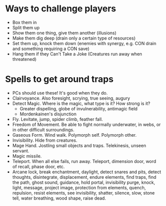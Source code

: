 # Ways to challenge players
- Box them in
- Split them up
- Show them one thing, give them another (illusions)
- Make them dig deep (drain only a certain type of resources)
- Set them up, knock them down (enemies with synergy, e.g. CON drain and something requiring a CON save)
- Hang them if they Can't Take a Joke (Creatures run away when threatened)

# Spells to get around traps
- PCs should use these! It's good when they do.
- Clairvoyance. Also foresight, scrying, true seeing, augury
- Detect Magic. Where is the magic, what type is it? How strong is it?
  - Greater dispelling, globe of invulnerability, antimagic field
  - Mordenkainen's disjunction
- Fly. Levitate, jump, spider climb, feather fall.
- Freedom of Movement. Be able to fight normally underwater, in webs, or in other difficult surroundings.
- Gaseous Form. Wind walk. Polymorph self. Polymorph other.
- Invisibility. Hide from creatures.
- Mage Hand. Jostling small objects and traps. Telekinesis, unseen servant.
- Magic missile.
- Teleport. When all else fails, run away. Teleport, dimension door, word of recall, phase door, etc.
- Arcane lock, break enchantment, daylight, detect snares and pits, detect thoughts, disintegrate, displacement, endure elements, find traps, find the path, ghost sound, guidance, hold portal, invisibility purge, knock, light, message, project image, protection from elements, quench, repulsion, resist elements, see invisibility, shatter, silence, slow, stone tell, water breathing, wood shape, raise dead.
